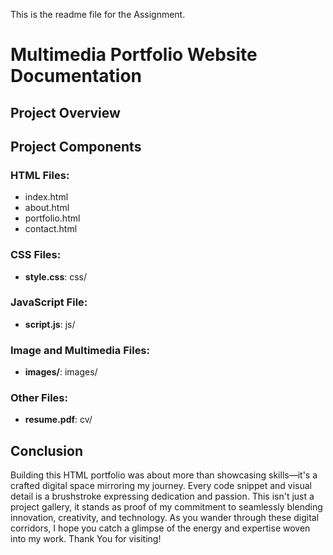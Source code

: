 This is the readme file for the Assignment.

# Multimedia Portfolio Website Documentation

## Project Overview

## Project Components

### HTML Files:

-   index.html
-   about.html
-   portfolio.html
-   contact.html

### CSS Files:

-   **style.css**: css/

### JavaScript File:

-   **script.js**: js/

### Image and Multimedia Files:

-   **images/**: images/

  
### Other Files:

-   **resume.pdf**: cv/

## Conclusion

Building this HTML portfolio was about more than showcasing skills—it's a crafted digital space mirroring my journey. Every code snippet and visual detail is a brushstroke expressing dedication and passion. This isn't just a project gallery, it stands as proof of my commitment to seamlessly blending innovation, creativity, and technology. As you wander through these digital corridors, I hope you catch a glimpse of the energy and expertise woven into my work. Thank You for visiting!
